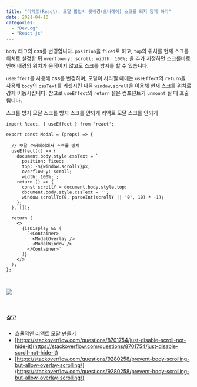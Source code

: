 ```yaml
---
title: "리액트(React): 모달 팝업시 뒷배경(오버레이) 스크롤 되지 않게 하기"
date: 2021-04-10
categories: 
  - "DevLog"
  - "React.js"
---
```


`body` 태그의 css를 변경합니다. `position`을 `fixed`로 하고, `top`의 위치를 현재 스크롤 위치로 설정한 뒤 `overflow-y: scroll; width: 100%;` 을 추가 지정하면 스크롤바로 인해 배경의 위치가 움직이지 않고도 스크롤 방지를 할 수 있습니다.

`useEffect`를 사용해 css를 변경하며, 모달이 사라질 때에는 `useEffect`의 `return`을 사용해 `body`의 `cssText`를 리셋시킨 다음 `window,scroll`을 이용해 현재 스크롤 위치로 강제 이동시킵니다. 참고로 `useEffect`의 `return` 절은 컴포넌트가 `unmount` 될 때 호출됩니다.

스크롤 방지 모달 스크롤 방지 스크롤 안되게 리액트 모달 스크롤 안되게

```
import React, { useEffect } from 'react';

export const Modal = (props) => {

  // 모달 오버레이에서 스크롤 방지
  useEffect(() => {
    document.body.style.cssText = `
      position: fixed; 
      top: -${window.scrollY}px;
      overflow-y: scroll;
      width: 100%;`;
    return () => {
      const scrollY = document.body.style.top;
      document.body.style.cssText = '';
      window.scrollTo(0, parseInt(scrollY || '0', 10) * -1);
    };
  }, []);

  return (
    <>
      {isDisplay && (
        `<Container>
          <ModalOverlay />
          <ModalWindow />
        </Container>`
      )}
    </>
  );
};

```

 

 ![](/assets/img/wp-content/uploads/2021/04/스크린샷-2021-04-10-오후-4.51.38.jpg)

 

##### **참고**

- [효율적인 리액트 모달 만들기](https://medium.com/@bestseob93/%ED%9A%A8%EC%9C%A8%EC%A0%81%EC%9D%B8-%EB%A6%AC%EC%95%A1%ED%8A%B8-%EB%AA%A8%EB%8B%AC-react-modal-%EB%A7%8C%EB%93%A4%EA%B8%B0-bd003458e9d)
- [https://stackoverflow.com/questions/8701754/just-disable-scroll-not-hide-it](https://stackoverflow.com/questions/8701754/just-disable-scroll-not-hide-it)
- [https://stackoverflow.com/questions/9280258/prevent-body-scrolling-but-allow-overlay-scrolling/](https://stackoverflow.com/questions/9280258/prevent-body-scrolling-but-allow-overlay-scrolling/)
